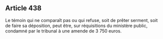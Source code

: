 Article 438
----
Le témoin qui ne comparaît pas ou qui refuse, soit de prêter serment, soit de
faire sa déposition, peut être, sur réquisitions du ministère public, condamné
par le tribunal à une amende de 3 750 euros.
